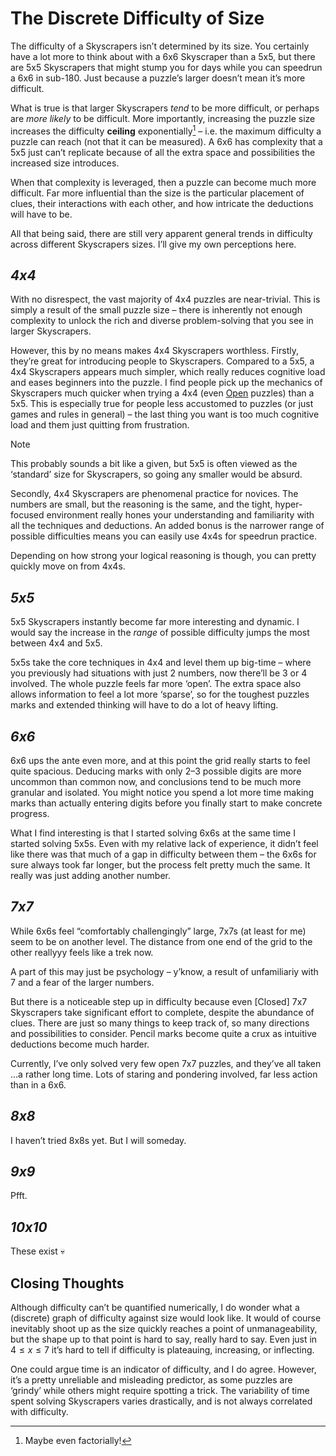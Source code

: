 # The Discrete Difficulty of Size
<!-- #SQUARK live!
| dest = thoughts/size
| index = thoughts
| date = 2025 May 10
-->

The difficulty of a Skyscrapers isn’t determined by its size. You certainly have a lot more to think about with a 6x6 Skyscraper than a 5x5, but there are 5x5 Skyscrapers that might stump you for days while you can speedrun a 6x6 in sub-180. Just because a puzzle’s larger doesn’t mean it’s more difficult.

What is true is that larger Skyscrapers *tend* to be more difficult, or perhaps are *more likely* to be difficult. More importantly, increasing the puzzle size increases the difficulty **ceiling** exponentially[^exp] – i.e. the maximum difficulty a puzzle can reach (not that it can be measured). A 6x6 has complexity that a 5x5 just can’t replicate because of all the extra space and possibilities the increased size introduces.

[^exp]: Maybe even factorially!

When that complexity is leveraged, then a puzzle can become much more difficult. Far more influential than the size is the particular placement of clues, their interactions with each other, and how intricate the deductions will have to be.

All that being said, there are still very apparent general trends in difficulty across different Skyscrapers sizes. I’ll give my own perceptions here.


## *4x4*

With no disrespect, the vast majority of 4x4 puzzles are near-trivial. This is simply a result of the small puzzle size – there is inherently not enough complexity to unlock the rich and diverse problem-solving that you see in larger Skyscrapers.

However, this by no means makes 4x4 Skyscrapers worthless. Firstly, they’re great for introducing people to Skyscrapers. Compared to a 5x5, a 4x4 Skyscrapers appears much simpler, which really reduces cognitive load and eases beginners into the puzzle. I find people pick up the mechanics of Skyscrapers much quicker when trying a 4x4 (even [Open](../jargon.md) puzzles) than a 5x5. This is especially true for people less accustomed to puzzles (or just games and rules in general) – the last thing you want is too much cognitive load and them just quitting from frustration.

> [!Note]
> This probably sounds a bit like a given, but 5x5 is often viewed as the ‘standard’ size for Skyscrapers, so going any smaller would be absurd.

Secondly, 4x4 Skyscrapers are phenomenal practice for novices. The numbers are small, but the reasoning is the same, and the tight, hyper-focused environment really hones your understanding and familiarity with all the techniques and deductions. An added bonus is the narrower range of possible difficulties means you can easily use 4x4s for speedrun practice.

Depending on how strong your logical reasoning is though, you can pretty quickly move on from 4x4s.


## *5x5*

5x5 Skyscrapers instantly become far more interesting and dynamic. I would say the increase in the *range* of possible difficulty jumps the most between 4x4 and 5x5.

5x5s take the core techniques in 4x4 and level them up big-time – where you previously had situations with just 2 numbers, now there’ll be 3 or 4 involved. The whole puzzle feels far more ‘open’. The extra space also allows information to feel a lot more ‘sparse’, so for the toughest puzzles marks and extended thinking will have to do a lot of heavy lifting.


## *6x6*

6x6 ups the ante even more, and at this point the grid really starts to feel quite spacious. Deducing marks with only 2–3 possible digits are more uncommon than common now, and conclusions tend to be much more granular and isolated. You might notice you spend a lot more time making marks than actually entering digits before you finally start to make concrete progress.

What I find interesting is that I started solving 6x6s at the same time I started solving 5x5s. Even with my relative lack of experience, it didn’t feel like there was that much of a gap in difficulty between them – the 6x6s for sure always took far longer, but the process felt pretty much the same. It really was just adding another number.


## *7x7*

While 6x6s feel “comfortably challengingly” large, 7x7s (at least for me) seem to be on another level. The distance from one end of the grid to the other reallyyy feels like a trek now.

A part of this may just be psychology – y’know, a result of unfamiliariy with $7$ and a fear of the larger numbers.

But there is a noticeable step up in difficulty because even [Closed] 7x7 Skyscrapers take significant effort to complete, despite the abundance of clues. There are just so many things to keep track of, so many directions and possibilities to consider. Pencil marks become quite a crux as intuitive deductions become much harder.

Currently, I’ve only solved very few open 7x7 puzzles, and they’ve all taken ...a rather long time. Lots of staring and pondering involved, far less action than in a 6x6.


## *8x8*

I haven’t tried 8x8s yet. But I will someday.


## *9x9*

Pfft.


## *10x10*

These exist 💀


## Closing Thoughts

Although difficulty can’t be quantified numerically, I do wonder what a (discrete) graph of difficulty against size would look like. It would of course inevitably shoot up as the size quickly reaches a point of unmanageability, but the shape up to that point is hard to say, really hard to say. Even just in $4 \leq x \leq 7$ it’s hard to tell if difficulty is plateauing, increasing, or inflecting.

One could argue time is an indicator of difficulty, and I do agree. However, it’s a pretty unreliable and misleading predictor, as some puzzles are ‘grindy’ while others might require spotting a trick. The variability of time spent solving Skyscrapers varies drastically, and is not always correlated with difficulty.
